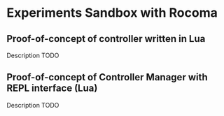 # Experiments Sandbox with Rocoma

## Proof-of-concept of controller written in Lua
Description TODO

## Proof-of-concept of Controller Manager with REPL interface (Lua)
Description TODO
